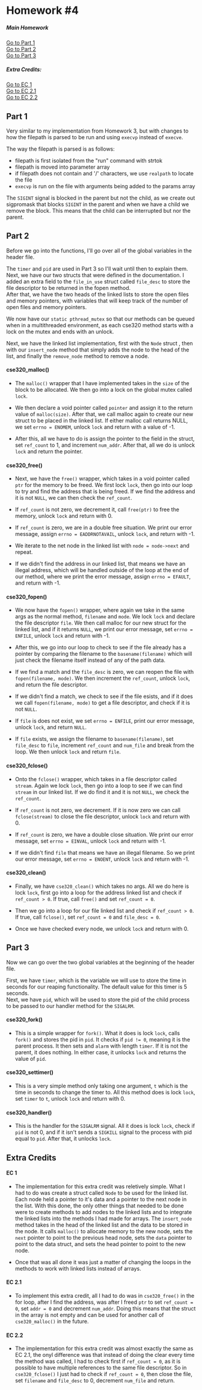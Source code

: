 # Homework #4

##### Main Homework  
[Go to Part 1](#part-1)  
[Go to Part 2](#part-2)  
[Go to Part 3](#part-3)  

##### Extra Credits:  
[Go to EC 1](#ec-1)  
[Go to EC 2.1](#ec-21)  
[Go to EC 2.2](#ec-22)  

## Part 1

Very similar to my implementation from Homework 3, but with changes to how the filepath is parsed to be run and using `execvp` instead of `execve`.

The way the filepath is parsed is as follows:
- filepath is first isolated from the "run" command with strtok
- filepath is moved into parameter array
- if filepath does not contain and '/' characters, we use `realpath` to locate the file
- `execvp` is run on the file with arguments being added to the params array
	
The `SIGINT` signal is blocked in the parent but not the child, as we create out sigpromask that blocks `SIGINT` in the parent and when we have a child we remove the block. This means that the child can be interrupted but nor the parent.

## Part 2

Before we go into the functions, I'll go over all of the global variables in the header file.

The `timer` and `pid` are used in Part 3 so I'll wait until then to explain them.  
Next, we have our two structs that were defined in the documentation. I added an extra field to the `file_in_use` struct called `file_desc` to store the file descriptor to be returned in the fopen method.  
After that, we have the two heads of the linked lists to store the open files and memory pointers, with variables that will keep track of the number of open files and memory pointers.

We now have our `static pthread_mutex` so that our methods can be queued when in a multithreaded environment, as each cse320 method starts with a lock on the mutex and ends with an unlock.

Next, we have the linked list implementation, first with the `Node` struct , then with our `insert_node` method that simply adds the node to the head of the list, and finally the `remove_node` method to remove a node.

#### cse320_malloc()

- The `malloc()` wrapper that I have implemented takes in the `size` of the block to be allocated. We then go into a lock on the global mutex called `lock`.  

- We then declare a void pointer called `pointer` and assign it to the return value of `malloc(size)`. After that, we call malloc again to create our new struct to be placed in the linked list. If either malloc call returns NULL, we set `errno = ENOMEM`, unlock `lock` and return with a value of -1. 

- After this, all we have to do is assign the pointer to the field in the struct, set `ref_count` to 1, and increment `num_addr`. After that, all we do is unlock `lock` and return the pointer.

#### cse320_free()

- Next, we have the `free()` wrapper, which takes in a void pointer called `ptr` for the memory to be freed. We first lock `lock`, then go into our loop to try and find the address that is being freed. If we find the address and it is not `NULL`, we can then check the `ref_count`.

- If `ref_count` is not zero, we decrement it, call `free(ptr)` to free the memory, unlock `lock` and return with 0.  
- If `ref_count` is zero, we are in a double free situation. We print our error message, assign `errno = EADDRNOTAVAIL`, unlock `lock`, and return with -1. 
- We iterate to the net node in the linked list with `node = node->next` and repeat.

- If we didn't find the address in our linked list, that means we have an illegal address, which will be handled outside of the loop at the end of our method, where we print the error message, assign `errno = EFAULT`, and return with -1.
	
#### cse320_fopen()

- We now have the `fopen()` wrapper, where again we take in the same args as the normal method, `filename` and `mode`. We lock `lock` and declare the file descriptor `file`. We then call malloc for our new struct for the linked list, and if it returns `NULL`, we print our error message, set `errno = ENFILE`, unlock `lock` and return with -1. 

- After this, we go into our loop to check to see if the file already has a pointer by comparing the filename to the `basename(filename)` which will just check the filename itself instead of any of the path data. 

- If we find a match and the `file_desc` is zero, we can reopen the file with `fopen(filename, mode)`. We then increment the `ref_count`, unlock `lock`, and return the file descriptor.

- If we didn't find a match, we check to see if the file esists, and if it does we call `fopen(filename, mode)` to get a file descriptor, and check if it is not `NULL`.  
- If `file` is does not exist, we set `errno = ENFILE`, print our error message, unlock `lock`, and return `NULL`.  
- If `file` exists, we assign the filename to `basename(filename)`, set `file_desc` to `file`, increment `ref_count` and `num_file` and break from the loop. We then unlock `lock` and return `file`.

#### cse320_fclose()

- Onto the `fclose()` wrapper, which takes in a file descriptor called `stream`. Again we lock `lock`, then go into a loop to see if we can find `stream` in our linked list. If we do find it and it is not `NULL`, we check the `ref_count`.

- If `ref_count` is not zero, we decrement. If it is now zero we can call `fclose(stream)` to close the file descriptor, unlock `lock` and return with 0.  
- If `ref_count` is zero, we have a double close situation. We print our error message, set `errno = EINVAL`, unlock `lock` and return with -1.

- If we didn't find `file` that means we have an illegal filename. So we print our error message, set `errno = ENOENT`, unlock `lock` and return with -1.

#### cse320_clean()

- Finally, we have `cse320_clean()` which takes no args. All we do here is lock `lock`, first go into a loop for the address linked list and check if `ref_count > 0`. If true, call `free()` and set `ref_count = 0`.

- Then we go into a loop for our file linked list and check if `ref_count > 0`. If true, call `fclose()`, set `ref_count = 0` and `file_desc = 0`.

- Once we have checked every node, we unlock `lock` and return with 0.

## Part 3

Now we can go over the two global variables at the beginning of the header file.

First, we have `timer`, which is the variable we will use to store the time in seconds for our reaping functionality. The default value for this timer is 5 seconds.  
Next, we have `pid`, which will be used to store the pid of the child process to be passed to our handler method for the `SIGALRM`.

#### cse320_fork()

- This is a simple wrapper for `fork()`. What it does is lock `lock`, calls `fork()` and stores the pid in `pid`. It checks if `pid != 0`, meaning it is the parent process. It then sets and `alarm` with length `timer`. If it is not the parent, it does nothing. In either case, it unlocks `lock` and returns the value of `pid`.

#### cse320_settimer()

- This is a very simple method only taking one argument, `t` which is the time in seconds to change the timer to. All this method does is lock `lock`, set `timer` to `t`, unlock `lock` and return with 0.

#### cse320_handler()

- This is the handler for the `SIGALRM` signal. All it does is lock `lock`, check if `pid` is not 0, and if it isn't sends a `SIGKILL` signal to the process with pid equal to `pid`. After that, it unlocks `lock`.


## Extra Credits

#### EC 1

- The implementation for this extra credit was reletively simple. What I had to do was create a struct called `Node` to be used for the linked list. Each node held a pointer to it's data and a pointer to the next node in the list. With this done, the only other things that needed to be done were to create methods to add nodes to the linked lists and to integrate the linked lists into the methods I had made for arrays. The `insert_node` method takes in the head of the linked list and the data to be stored in the node. It calls `malloc()` to allocate memory to the new node, sets the `next` pointer to point to the previous head node, sets the `data` pointer to point to the data struct, and sets the head pointer to point to the new node.

- Once that was all done it was just a matter of changing the loops in the methods to work with linked lists instead of arrays.

#### EC 2.1

- To implement this extra credit, all I had to do was in `cse320_free()` in the for loop, after I find the address, was after I freed `ptr` to set `ref_count = 0`, set `addr = 0` and decrement `num_addr`. Doing this means that the struct in the array is not empty and can be used for another call of `cse320_malloc()` in the future.

#### EC 2.2

- The implementation for this extra credit was almost exactly the same as EC 2.1, the onyl difference was that instead of doing the clear every time the method was called, I had to check first if `ref_count = 0`, as it is possible to have multiple references to the same file descriptor. So in `cse320_fclose()` I just had to check if `ref_count = 0`, then close the file, set `filename` and `file_desc` to 0, decrement `num_file` and return.
